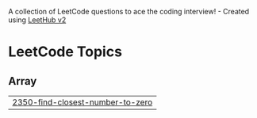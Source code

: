 A collection of LeetCode questions to ace the coding interview! - Created using [LeetHub v2](https://github.com/arunbhardwaj/LeetHub-2.0)
<!---LeetCode Topics Start-->
# LeetCode Topics
## Array
|  |
| ------- |
| [2350-find-closest-number-to-zero](https://github.com/Priya2216/LeetCode/tree/master/2350-find-closest-number-to-zero) |
<!---LeetCode Topics End-->
